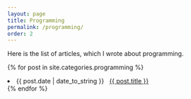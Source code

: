 ```yaml
---
layout: page
title: Programming
permalink: /programming/
order: 2
---
```


Here is the list of articles, which I wrote about programming.

{% for post in site.categories.programming %}
 <li><span>{{ post.date | date_to_string }}</span> &nbsp; <a href="{{ post.url }}">{{ post.title }}</a></li>
{% endfor %}
